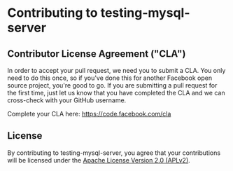 # Contributing to testing-mysql-server

## Contributor License Agreement ("CLA")

In order to accept your pull request, we need you to submit a CLA. You only need to do this once, so if you've done this for another Facebook open source project, you're good to go. If you are submitting a pull request for the first time, just let us know that you have completed the CLA and we can cross-check with your GitHub username.

Complete your CLA here: <https://code.facebook.com/cla>

## License

By contributing to testing-mysql-server, you agree that your contributions will be licensed under the [Apache License Version 2.0 (APLv2)](LICENSE).

